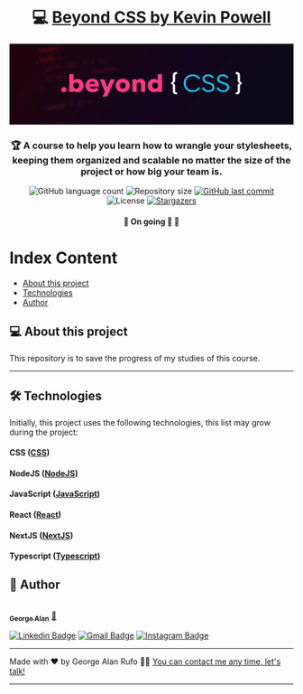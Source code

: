 

<h1 align="center">
     💻 <a href="https://www.beyondcss.dev/" alt="Beyond CSS by Kevin Powell" target="_blank">Beyond CSS by Kevin Powell</a>
</h1>

![](https://raw.githubusercontent.com/georgealan/beyond-css-kevin-powell-course/main/assets/beyond-css-cover.jpg)

<h3 align="center">
    🏆 A course to help you learn how to wrangle your stylesheets, keeping them organized and scalable no matter the size of the project or how big your team is.
</h3>

<p align="center">
  <img alt="GitHub language count" src="https://img.shields.io/github/languages/count/georgealan/beyond-css-kevin-powell-course?color=%2304D361">

  <img alt="Repository size" src="https://img.shields.io/github/repo-size/georgealan/beyond-css-kevin-powell-course">
  
  <a href="https://github.com/georgealan/beyond-css-kevin-powell-course/commits/main">
    <img alt="GitHub last commit" src="https://img.shields.io/github/last-commit/georgealan/beyond-css-kevin-powell-course">
  </a>
    
   <img alt="License" src="https://img.shields.io/badge/license-MIT-brightgreen">
   <a href="https://github.com/georgealan/beyond-css-kevin-powell-course/stargazers">
    <img alt="Stargazers" src="https://img.shields.io/github/stars/georgealan/beyond-css-kevin-powell-course?style=social">
  </a>
</p>

<h4 align="center">
	🚧   On going 🚀 🚧
</h4>

Index Content
=================
<!--ts-->
   * [About this project](#-about-this-project)
   * [Technologies](#-technologies)
   * [Author](#-author)
<!--te-->


## 💻 About this project

This repository is to save the progress of my studies of this course.

---

## 🛠 Technologies

Initially, this project uses the following technologies, this list may grow during the project:

#### **CSS**  ([CSS](https://www.w3.org/Style/CSS/Overview.en.html))
#### **NodeJS**  ([NodeJS](https://nodejs.org/en))
#### **JavaScript**  ([JavaScript](https://developer.mozilla.org/en-US/docs/Web/JavaScript))
#### **React**  ([React](https://react.dev/))
#### **NextJS**  ([NextJS](https://nextjs.org/))
#### **Typescript**  ([Typescript](https://www.typescriptlang.org/))


## 🦸 Author

<a href="https://blog.kodyweb.com.br/author/george/">
 <img style="border-radius: 50%;" src="https://avatars2.githubusercontent.com/u/37253093?s=400&u=4793c91ecbabc6342381bd7c411d323f14e59dce&v=4" width="100px;" alt=""/>
 <br />
 <sub><b>George Alan</b></sub></a> <a href="https://www.linkedin.com/in/georgealanrufo/" title="George Alan">🚀</a>
 <br />

[![Linkedin Badge](https://img.shields.io/badge/-George-blue?style=flat-square&logo=Linkedin&logoColor=white&link=https://www.linkedin.com/in/georgealanrufo/)](https://www.linkedin.com/in/georgealanrufo/) 
[![Gmail Badge](https://img.shields.io/badge/-georgealan@gmail.com-c14438?style=flat-square&logo=Gmail&logoColor=white&link=mailto:georgealan@gmail.com)](mailto:georgealanrufo@gmail.com) [![Instagram Badge](https://img.shields.io/badge/-georgealan-a43b9d?style=flat-square&logo=Instagram&logoColor=white&link=https://www.instagram.com/georgealanrufo/)](https://www.instagram.com/georgealanrufo/)

---

Made with ❤️ by George Alan Rufo 👋🏽 [You can contact me any time, let's talk!](https://www.linkedin.com/in/georgealanrufo/)

---